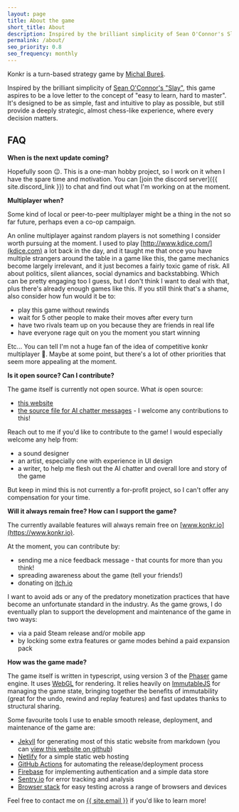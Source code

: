 ```yaml
---
layout: page
title: About the game
short_title: About
description: Inspired by the brilliant simplicity of Sean O'Connor's Slay, this game aspires to be a love letter to the concept of 'easy to learn, hard to master'.
permalink: /about/
seo_priority: 0.8
seo_frequency: monthly
---
```


Konkr is a turn-based strategy game by <a href='mailto:mike@konkr.io' target='_blank'>Michal Bureš</a>.

Inspired by the brilliant simplicity of <a href='https://www.windowsgames.co.uk/slay.html' target='_blank'>Sean O'Connor's "Slay"</a>,
this game aspires to be a love letter to the concept of "easy to learn, hard to master". It's designed to be as simple, fast and intuitive to play
 as possible, but still provide a deeply strategic, almost chess-like experience, where every decision matters.

## FAQ

**When is the next update coming?** 
 
Hopefully soon 😉. This is a one-man hobby project, so I work on it when I have the spare time and motivation.
You can [join the discord server]({{ site.discord_link }}) to chat and find out what I'm working on at the moment.

**Multiplayer when?**

Some kind of local or peer-to-peer multiplayer might be a thing in the not so far future, perhaps even a co-op campaign.

An online multiplayer against random players is not something I consider worth pursuing at the moment. I used to play [http://www.kdice.com/](kdice.com)
a lot back in the day, and it taught me that once you have multiple strangers around the table in a game like this, 
the game mechanics become largely irrelevant, and it just becomes a fairly toxic game of risk. All about politics, silent aliances, social dynamics and backstabbing.
Which can be pretty engaging too I guess, but I don't think I want to deal with that, plus there's already enough games like this. If you still think that's a shame,
also consider how fun would it be to:
- play this game without rewinds
- wait for 5 other people to make their moves after every turn 
- have two rivals team up on you because they are friends in real life
- have everyone rage quit on you the moment you start winning

Etc... You can tell I'm not a huge fan of the idea of competitive konkr multiplayer 🙂. Maybe at some point, but there's a lot of 
other priorities that seem more appealing at the moment.

**Is it open source? Can I contribute?**

The game itself is currently not open source. What *is* open source:
- [this website](https://github.com/michal-bures/konkr_web)
- [the source file for AI chatter messages](https://github.com/michal-bures/konkr_data/blob/master/ai-chatter/default.md) - I welcome any contributions to this!

Reach out to me if you'd like to contribute to the game! I would especially welcome any help from:
 - a sound designer
 - an artist, especially one with experience in UI design
 - a writer, to help me flesh out the AI chatter and overall lore and story of the game 

But keep in mind this is not currently a for-profit project, so I can't offer any compensation for your time.

**Will it always remain free? How can I support the game?**

The currently available features will always remain free on [www.konkr.io](https://www.konkr.io).

At the moment, you can contribute by:
 - sending me a nice feedback message - that counts for more than you think!
 - spreading awareness about the game (tell your friends!)
 - donating on [itch.io](https://embair.itch.io/konkr)

I want to avoid ads or any of the predatory monetization practices that have become an unfortunate standard in the industry. 
As the game grows, I do eventually plan to support the development and maintenance of the game in two ways:
- via a paid Steam release and/or mobile app
- by locking some extra features or game modes behind a paid expansion pack

**How was the game made?**

The game itself is written in typescript, using version 3 of the [Phaser](//phaser.io) game engine. It uses [WebGL](https://developer.mozilla.org/en-US/docs/Web/API/WebGL_API) for rendering.
It relies heavily on [ImmutableJS](https://immutable-js.com/) for managing the game state, bringing together the benefits of immutability (great for the undo, rewind and replay features) and fast updates
thanks to structural sharing.

Some favourite tools I use to enable smooth release, deployment, and maintenance of the game are:
* [Jekyll](https://jekyllrb.com/) for generating most of this static website from markdown (you can [view this website on github](https://github.com/michal-bures/konkr_web))
* [Netlify](https://www.netlify.com/) for a simple static web hosting
* [GitHub Actions](https://github.com/features/actions) for automating the release/deployment process
* [Firebase](https://firebase.google.com/) for implementing authentication and a simple data store 
* [Sentry.io](https://sentry.io/) for error tracking and analysis
* [Browser stack](https://www.browserstack.com/) for easy testing across a range of browsers and devices 

Feel free to contact me on <a href="mailto:{{ site.email }}">{{ site.email }}</a> if you'd like to learn more!


